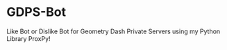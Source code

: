 # GDPS-Bot
Like Bot or Dislike Bot for Geometry Dash Private Servers using my Python Library ProxPy!
